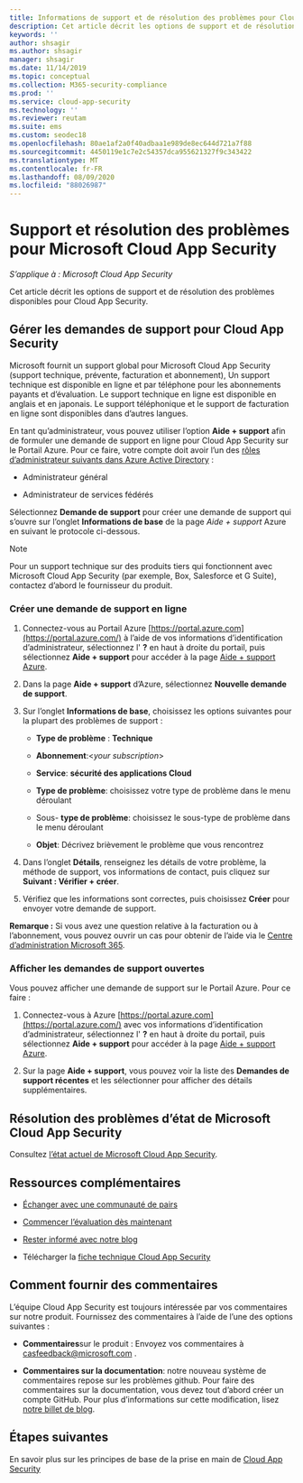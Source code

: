 ```yaml
---
title: Informations de support et de résolution des problèmes pour Cloud App Security
description: Cet article décrit les options de support et de résolution des problèmes disponibles pour Microsoft Cloud App Security.
keywords: ''
author: shsagir
ms.author: shsagir
manager: shsagir
ms.date: 11/14/2019
ms.topic: conceptual
ms.collection: M365-security-compliance
ms.prod: ''
ms.service: cloud-app-security
ms.technology: ''
ms.reviewer: reutam
ms.suite: ems
ms.custom: seodec18
ms.openlocfilehash: 80ae1af2a0f40adbaa1e989de8ec644d721a7f88
ms.sourcegitcommit: 4450119e1c7e2c54357dca955621327f9c343422
ms.translationtype: MT
ms.contentlocale: fr-FR
ms.lasthandoff: 08/09/2020
ms.locfileid: "88026987"
---
```

# <a name="support-and-troubleshooting-microsoft-cloud-app-security"></a>Support et résolution des problèmes pour Microsoft Cloud App Security

*S’applique à : Microsoft Cloud App Security*

Cet article décrit les options de support et de résolution des problèmes disponibles pour Cloud App Security.

## <a name="manage-support-requests-for-cloud-app-security"></a>Gérer les demandes de support pour Cloud App Security

Microsoft fournit un support global pour Microsoft Cloud App Security (support technique, prévente, facturation et abonnement), Un support technique est disponible en ligne et par téléphone pour les abonnements payants et d’évaluation. Le support technique en ligne est disponible en anglais et en japonais. Le support téléphonique et le support de facturation en ligne sont disponibles dans d’autres langues.

En tant qu’administrateur, vous pouvez utiliser l’option **Aide + support** afin de formuler une demande de support en ligne pour Cloud App Security sur le Portail Azure. Pour ce faire, votre compte doit avoir l’un des [rôles d’administrateur suivants dans Azure Active Directory](https://docs.microsoft.com/azure/active-directory/active-directory-assign-admin-roles-azure-portal) :

* Administrateur général

* Administrateur de services fédérés

Sélectionnez **Demande de support** pour créer une demande de support qui s’ouvre sur l’onglet **Informations de base** de la page *Aide + support* Azure en suivant le protocole ci-dessous.

>[!NOTE]
> Pour un support technique sur des produits tiers qui fonctionnent avec Microsoft Cloud App Security (par exemple, Box, Salesforce et G Suite), contactez d’abord le fournisseur du produit.

### <a name="create-an-online-support-request"></a>Créer une demande de support en ligne

1. Connectez-vous au Portail Azure [https://portal.azure.com](https://portal.azure.com/) à l’aide de vos informations d’identification d’administrateur, sélectionnez l' **?** en haut à droite du portail, puis sélectionnez **Aide + support** pour accéder à la page [Aide + support Azure](https://ms.portal.azure.com/#blade/Microsoft_Azure_Support/HelpAndSupportBlade/overview).

2. Dans la page **Aide + support** d’Azure, sélectionnez **Nouvelle demande de support**.

3. Sur l’onglet **Informations de base**, choisissez les options suivantes pour la plupart des problèmes de support :

    * **Type de problème** : **Technique**

    * **Abonnement**:\<*your subscription*\>

    * **Service**: **sécurité des applications Cloud**

    * **Type de problème**: choisissez votre type de problème dans le menu déroulant

    * Sous- **type de problème**: choisissez le sous-type de problème dans le menu déroulant

    * **Objet**: Décrivez brièvement le problème que vous rencontrez

4. Dans l’onglet **Détails**, renseignez les détails de votre problème, la méthode de support, vos informations de contact, puis cliquez sur **Suivant : Vérifier + créer**.

5. Vérifiez que les informations sont correctes, puis choisissez **Créer** pour envoyer votre demande de support.

**Remarque :** Si vous avez une question relative à la facturation ou à l’abonnement, vous pouvez ouvrir un cas pour obtenir de l’aide via le [Centre d’administration Microsoft 365](https://admin.microsoft.com/Support/SupportEntry.aspx).

### <a name="view-open-support-requests"></a>Afficher les demandes de support ouvertes

Vous pouvez afficher une demande de support sur le Portail Azure. Pour ce faire :

1. Connectez-vous à Azure [https://portal.azure.com](https://portal.azure.com/) avec vos informations d’identification d’administrateur, sélectionnez l' **?** en haut à droite du portail, puis sélectionnez **Aide + support** pour accéder à la page [Aide + support Azure](https://ms.portal.azure.com/#blade/Microsoft_Azure_Support/HelpAndSupportBlade/overview).

2. Sur la page **Aide + support**, vous pouvez voir la liste des **Demandes de support récentes** et les sélectionner pour afficher des détails supplémentaires.

## <a name="troubleshooting-microsoft-cloud-app-security-status"></a>Résolution des problèmes d’état de Microsoft Cloud App Security

Consultez [l’état actuel de Microsoft Cloud App Security](https://status.cloudappsecurity.com/).

## <a name="additional-resources"></a>Ressources complémentaires

* [Échanger avec une communauté de pairs](https://techcommunity.microsoft.com/t5/Microsoft-Cloud-App-Security/bd-p/MicrosoftCloudAppSecurity)

* [Commencer l’évaluation dès maintenant](https://signup.microsoft.com/Signup?OfferId=757c4c34-d589-46e4-9579-120bba5c92ed&ali=1)

* [Rester informé avec notre blog](https://techcommunity.microsoft.com/t5/Enterprise-Mobility-Security/bg-p/enterprisemobilityandsecurity/label-name/Microsoft%20Cloud%20App%20Security)

* Télécharger la [fiche technique Cloud App Security](https://download.microsoft.com/download/E/F/E/EFE908F8-7EDB-4244-8039-67BA574186CC/Microsoft_Cloud_App_Security_eBook.pdf)

<a name="feedback"></a>
## <a name="how-to-provide-feedback"></a>Comment fournir des commentaires

L’équipe Cloud App Security est toujours intéressée par vos commentaires sur notre produit. Fournissez des commentaires à l’aide de l’une des options suivantes :

* **Commentaires**sur le produit : Envoyez vos commentaires à [casfeedback@microsoft.com](mailto:casfeedback@microsoft.com) .

* **Commentaires sur la documentation**: notre nouveau système de commentaires repose sur les problèmes github. Pour faire des commentaires sur la documentation, vous devez tout d’abord créer un compte GitHub. Pour plus d’informations sur cette modification, lisez [notre billet de blog](https://docs.microsoft.com/teamblog/a-new-feedback-system-is-coming-to-docs).

## <a name="next-steps"></a>Étapes suivantes

En savoir plus sur les principes de base de la prise en main de [Cloud App Security](getting-started-with-cloud-app-security.md)
